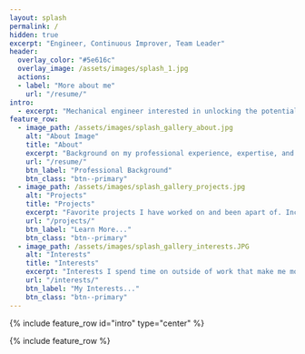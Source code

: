 ```yaml
---
layout: splash
permalink: /
hidden: true
excerpt: "Engineer, Continuous Improver, Team Leader"
header:
  overlay_color: "#5e616c"
  overlay_image: /assets/images/splash_1.jpg
  actions:
  - label: "More about me"
    url: "/resume/"
intro:
  - excerpt: "Mechanical engineer interested in unlocking the potential behind processes and effective teamwork. With over two and a half years in manufacturing leading continuous improvement teams I have saved clients over $14.5M. I am interested in continuing to use my technical background and *team* expertise to make an impact at US technology and manufacturing companies."
feature_row:
  - image_path: /assets/images/splash_gallery_about.jpg
    alt: "About Image"
    title: "About"
    excerpt: "Background on my professional experience, expertise, and education. Includes my resume and portfoilio."
    url: "/resume/"
    btn_label: "Professional Background"
    btn_class: "btn--primary"
  - image_path: /assets/images/splash_gallery_projects.jpg
    alt: "Projects"
    title: "Projects"
    excerpt: "Favorite projects I have worked on and been apart of. Includes examples of engineering projects I've acomplished with effective teams."
    url: "/projects/"
    btn_label: "Learn More..."
    btn_class: "btn--primary"
  - image_path: /assets/images/splash_gallery_interests.JPG
    alt: "Interests"
    title: "Interests"
    excerpt: "Interests I spend time on outside of work that make me more effective at what I do"
    url: "/interests/"
    btn_label: "My Interests..."
    btn_class: "btn--primary"
---
```


{% include feature_row id="intro" type="center" %}

{% include feature_row %}